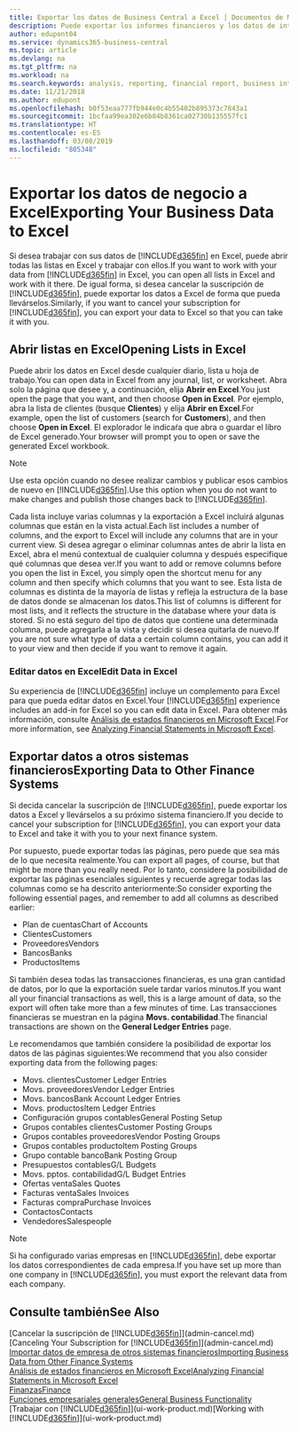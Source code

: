 ```yaml
---
title: Exportar los datos de Business Central a Excel | Documentos de Microsoft
description: Puede exportar los informes financieros y los datos de inteligencia empresarial desde Business Central a Excel, o abrir los datos en Excel.
author: edupont04
ms.service: dynamics365-business-central
ms.topic: article
ms.devlang: na
ms.tgt_pltfrm: na
ms.workload: na
ms.search.keywords: analysis, reporting, financial report, business intelligence, BI, Excel
ms.date: 11/21/2018
ms.author: edupont
ms.openlocfilehash: b0f53eaa777fb944e0c4b55402b895373c7843a1
ms.sourcegitcommit: 1bcfaa99ea302e6b84b8361ca02730b135557fc1
ms.translationtype: HT
ms.contentlocale: es-ES
ms.lasthandoff: 03/08/2019
ms.locfileid: "805348"
---
```

# <a name="exporting-your-business-data-to-excel"></a><span data-ttu-id="67f83-103">Exportar los datos de negocio a Excel</span><span class="sxs-lookup"><span data-stu-id="67f83-103">Exporting Your Business Data to Excel</span></span>
<span data-ttu-id="67f83-104">Si desea trabajar con sus datos de [!INCLUDE[d365fin](includes/d365fin_md.md)] en Excel, puede abrir todas las listas en Excel y trabajar con ellos.</span><span class="sxs-lookup"><span data-stu-id="67f83-104">If you want to work with your data from [!INCLUDE[d365fin](includes/d365fin_md.md)] in Excel, you can open all lists in Excel and work with it there.</span></span> <span data-ttu-id="67f83-105">De igual forma, si desea cancelar la suscripción de [!INCLUDE[d365fin](includes/d365fin_md.md)], puede exportar los datos a Excel de forma que pueda llevárselos.</span><span class="sxs-lookup"><span data-stu-id="67f83-105">Similarly, if you want to cancel your subscription for [!INCLUDE[d365fin](includes/d365fin_md.md)], you can export your data to Excel so that you can take it with you.</span></span>

## <a name="opening-lists-in-excel"></a><span data-ttu-id="67f83-106">Abrir listas en Excel</span><span class="sxs-lookup"><span data-stu-id="67f83-106">Opening Lists in Excel</span></span>
<span data-ttu-id="67f83-107">Puede abrir los datos en Excel desde cualquier diario, lista u hoja de trabajo.</span><span class="sxs-lookup"><span data-stu-id="67f83-107">You can open data in Excel from any journal, list, or worksheet.</span></span> <span data-ttu-id="67f83-108">Abra solo la página que desee y, a continuación, elija **Abrir en Excel**.</span><span class="sxs-lookup"><span data-stu-id="67f83-108">You just open the page that you want, and then choose **Open in Excel**.</span></span> <span data-ttu-id="67f83-109">Por ejemplo, abra la lista de clientes (busque **Clientes**) y elija **Abrir en Excel**.</span><span class="sxs-lookup"><span data-stu-id="67f83-109">For example, open the list of customers (search for **Customers**), and then choose **Open in Excel**.</span></span> <span data-ttu-id="67f83-110">El explorador le indicaŕa que abra o guardar el libro de Excel generado.</span><span class="sxs-lookup"><span data-stu-id="67f83-110">Your browser will prompt you to open or save the generated Excel workbook.</span></span>  

> [!NOTE]
> <span data-ttu-id="67f83-111">Use esta opción cuando no desee realizar cambios y publicar esos cambios de nuevo en [!INCLUDE[d365fin](includes/d365fin_md.md)].</span><span class="sxs-lookup"><span data-stu-id="67f83-111">Use this option when you do not want to make changes and publish those changes back to [!INCLUDE[d365fin](includes/d365fin_md.md)].</span></span>  

<span data-ttu-id="67f83-112">Cada lista incluye varias columnas y la exportación a Excel incluirá algunas columnas que están en la vista actual.</span><span class="sxs-lookup"><span data-stu-id="67f83-112">Each list includes a number of columns, and the export to Excel will include any columns that are in your current view.</span></span> <span data-ttu-id="67f83-113">Si desea agregar o eliminar columnas antes de abrir la lista en Excel, abra el menú contextual de cualquier columna y después especifique qué columnas que desea ver.</span><span class="sxs-lookup"><span data-stu-id="67f83-113">If you want to add or remove columns before you open the list in Excel, you simply open the shortcut menu for any column and then specify which columns that you want to see.</span></span> <span data-ttu-id="67f83-114">Esta lista de columnas es distinta de la mayoría de listas y refleja la estructura de la base de datos donde se almacenan los datos.</span><span class="sxs-lookup"><span data-stu-id="67f83-114">This list of columns is different for most lists, and it reflects the structure in the database where your data is stored.</span></span> <span data-ttu-id="67f83-115">Si no está seguro del tipo de datos que contiene una determinada columna, puede agregarla a la vista y decidir si desea quitarla de nuevo.</span><span class="sxs-lookup"><span data-stu-id="67f83-115">If you are not sure what type of data a certain column contains, you can add it to your view and then decide if you want to remove it again.</span></span>  

### <a name="edit-data-in-excel"></a><span data-ttu-id="67f83-116">Editar datos en Excel</span><span class="sxs-lookup"><span data-stu-id="67f83-116">Edit Data in Excel</span></span>
<span data-ttu-id="67f83-117">Su experiencia de [!INCLUDE[d365fin](includes/d365fin_md.md)] incluye un complemento para Excel para que pueda editar datos en Excel.</span><span class="sxs-lookup"><span data-stu-id="67f83-117">Your [!INCLUDE[d365fin](includes/d365fin_md.md)] experience includes an add-in for Excel so you can edit data in Excel.</span></span> <span data-ttu-id="67f83-118">Para obtener más información, consulte [Análisis de estados financieros en Microsoft Excel](finance-analyze-excel.md).</span><span class="sxs-lookup"><span data-stu-id="67f83-118">For more information, see [Analyzing Financial Statements in Microsoft Excel](finance-analyze-excel.md).</span></span>  

## <a name="exporting-data-to-other-finance-systems"></a><span data-ttu-id="67f83-119">Exportar datos a otros sistemas financieros</span><span class="sxs-lookup"><span data-stu-id="67f83-119">Exporting Data to Other Finance Systems</span></span>
<span data-ttu-id="67f83-120">Si decida cancelar la suscripción de [!INCLUDE[d365fin](includes/d365fin_md.md)], puede exportar los datos a Excel y llevárselos a su próximo sistema financiero.</span><span class="sxs-lookup"><span data-stu-id="67f83-120">If you decide to cancel your subscription for [!INCLUDE[d365fin](includes/d365fin_md.md)], you can export your data to Excel and take it with you to your next finance system.</span></span>  

<span data-ttu-id="67f83-121">Por supuesto, puede exportar todas las páginas, pero puede que sea más de lo que necesita realmente.</span><span class="sxs-lookup"><span data-stu-id="67f83-121">You can export all pages, of course, but that might be more than you really need.</span></span> <span data-ttu-id="67f83-122">Por lo tanto, considere la posibilidad de exportar las páginas esenciales siguientes y recuerde agregar todas las columnas como se ha descrito anteriormente:</span><span class="sxs-lookup"><span data-stu-id="67f83-122">So consider exporting the following essential pages, and remember to add all columns as described earlier:</span></span>  

* <span data-ttu-id="67f83-123">Plan de cuentas</span><span class="sxs-lookup"><span data-stu-id="67f83-123">Chart of Accounts</span></span>  
* <span data-ttu-id="67f83-124">Clientes</span><span class="sxs-lookup"><span data-stu-id="67f83-124">Customers</span></span>  
* <span data-ttu-id="67f83-125">Proveedores</span><span class="sxs-lookup"><span data-stu-id="67f83-125">Vendors</span></span>  
* <span data-ttu-id="67f83-126">Bancos</span><span class="sxs-lookup"><span data-stu-id="67f83-126">Banks</span></span>  
* <span data-ttu-id="67f83-127">Productos</span><span class="sxs-lookup"><span data-stu-id="67f83-127">Items</span></span>  

<span data-ttu-id="67f83-128">Si también desea todas las transacciones financieras, es una gran cantidad de datos, por lo que la exportación suele tardar varios minutos.</span><span class="sxs-lookup"><span data-stu-id="67f83-128">If you want all your financial transactions as well, this is a large amount of data, so the export will often take more than a few minutes of time.</span></span> <span data-ttu-id="67f83-129">Las transacciones financieras se muestran en la página **Movs. contabilidad**.</span><span class="sxs-lookup"><span data-stu-id="67f83-129">The financial transactions are shown on the **General Ledger Entries** page.</span></span>  

<span data-ttu-id="67f83-130">Le recomendamos que también considere la posibilidad de exportar los datos de las páginas siguientes:</span><span class="sxs-lookup"><span data-stu-id="67f83-130">We recommend that you also consider exporting data from the following pages:</span></span>  

* <span data-ttu-id="67f83-131">Movs. clientes</span><span class="sxs-lookup"><span data-stu-id="67f83-131">Customer Ledger Entries</span></span>  
* <span data-ttu-id="67f83-132">Movs. proveedores</span><span class="sxs-lookup"><span data-stu-id="67f83-132">Vendor Ledger Entries</span></span>  
* <span data-ttu-id="67f83-133">Movs. bancos</span><span class="sxs-lookup"><span data-stu-id="67f83-133">Bank Account Ledger Entries</span></span>  
* <span data-ttu-id="67f83-134">Movs. productos</span><span class="sxs-lookup"><span data-stu-id="67f83-134">Item Ledger Entries</span></span>  
* <span data-ttu-id="67f83-135">Configuración grupos contables</span><span class="sxs-lookup"><span data-stu-id="67f83-135">General Posting Setup</span></span>  
* <span data-ttu-id="67f83-136">Grupos contables clientes</span><span class="sxs-lookup"><span data-stu-id="67f83-136">Customer Posting Groups</span></span>  
* <span data-ttu-id="67f83-137">Grupos contables proveedores</span><span class="sxs-lookup"><span data-stu-id="67f83-137">Vendor Posting Groups</span></span>  
* <span data-ttu-id="67f83-138">Grupos contables producto</span><span class="sxs-lookup"><span data-stu-id="67f83-138">Item Posting Groups</span></span>  
* <span data-ttu-id="67f83-139">Grupo contable banco</span><span class="sxs-lookup"><span data-stu-id="67f83-139">Bank Posting Group</span></span>  
* <span data-ttu-id="67f83-140">Presupuestos contables</span><span class="sxs-lookup"><span data-stu-id="67f83-140">G/L Budgets</span></span>  
* <span data-ttu-id="67f83-141">Movs. pptos. contabilidad</span><span class="sxs-lookup"><span data-stu-id="67f83-141">G/L Budget Entries</span></span>  
* <span data-ttu-id="67f83-142">Ofertas venta</span><span class="sxs-lookup"><span data-stu-id="67f83-142">Sales Quotes</span></span>  
* <span data-ttu-id="67f83-143">Facturas venta</span><span class="sxs-lookup"><span data-stu-id="67f83-143">Sales Invoices</span></span>  
* <span data-ttu-id="67f83-144">Facturas compra</span><span class="sxs-lookup"><span data-stu-id="67f83-144">Purchase Invoices</span></span>  
* <span data-ttu-id="67f83-145">Contactos</span><span class="sxs-lookup"><span data-stu-id="67f83-145">Contacts</span></span>  
* <span data-ttu-id="67f83-146">Vendedores</span><span class="sxs-lookup"><span data-stu-id="67f83-146">Salespeople</span></span>  

> [!NOTE]  
>   <span data-ttu-id="67f83-147">Si ha configurado varias empresas en [!INCLUDE[d365fin](includes/d365fin_md.md)], debe exportar los datos correspondientes de cada empresa.</span><span class="sxs-lookup"><span data-stu-id="67f83-147">If you have set up more than one company in [!INCLUDE[d365fin](includes/d365fin_md.md)], you must export the relevant data from each company.</span></span>

## <a name="see-also"></a><span data-ttu-id="67f83-148">Consulte también</span><span class="sxs-lookup"><span data-stu-id="67f83-148">See Also</span></span>
<span data-ttu-id="67f83-149">[Cancelar la suscripción de [!INCLUDE[d365fin](includes/d365fin_md.md)]](admin-cancel.md)</span><span class="sxs-lookup"><span data-stu-id="67f83-149">[Canceling Your Subscription for [!INCLUDE[d365fin](includes/d365fin_md.md)]](admin-cancel.md)</span></span>  
[<span data-ttu-id="67f83-150">Importar datos de empresa de otros sistemas financieros</span><span class="sxs-lookup"><span data-stu-id="67f83-150">Importing Business Data from Other Finance Systems</span></span>](across-import-data-configuration-packages.md)  
[<span data-ttu-id="67f83-151">Análisis de estados financieros en Microsoft Excel</span><span class="sxs-lookup"><span data-stu-id="67f83-151">Analyzing Financial Statements in Microsoft Excel</span></span>](finance-analyze-excel.md)  
[<span data-ttu-id="67f83-152">Finanzas</span><span class="sxs-lookup"><span data-stu-id="67f83-152">Finance</span></span>](finance.md)  
[<span data-ttu-id="67f83-153">Funciones empresariales generales</span><span class="sxs-lookup"><span data-stu-id="67f83-153">General Business Functionality</span></span>](ui-across-business-areas.md)  
<span data-ttu-id="67f83-154">[Trabajar con [!INCLUDE[d365fin](includes/d365fin_md.md)]](ui-work-product.md)</span><span class="sxs-lookup"><span data-stu-id="67f83-154">[Working with [!INCLUDE[d365fin](includes/d365fin_md.md)]](ui-work-product.md)</span></span>  
